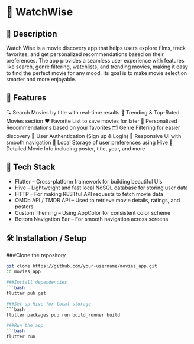 # 📱 WatchWise

## 📝 Description
Watch Wise is a movie discovery app that helps users explore films, track favorites, and get personalized recommendations based on their preferences. The app provides a seamless user experience with features like search, genre filtering, watchlists, and trending movies, making it easy to find the perfect movie for any mood. Its goal is to make movie selection smarter and more enjoyable.

## 🚀 Features
🔍 Search Movies by title with real-time results
🌟 Trending & Top-Rated Movies section
❤️ Favorite List to save movies for later
🎯 Personalized Recommendations based on your favorites
🗂️ Genre Filtering for easier discovery
🔐 User Authentication (Sign up & Login)
📱 Responsive UI with smooth navigation
📂 Local Storage of user preferences using Hive
📄 Detailed Movie Info including poster, title, year, and more

## 🧰 Tech Stack
- Flutter – Cross-platform framework for building beautiful UIs
- Hive – Lightweight and fast local NoSQL database for storing user data
- HTTP – For making RESTful API requests to fetch movie data
- OMDb API / TMDB API – Used to retrieve movie details, ratings, and posters
- Custom Theming – Using AppColor for consistent color scheme
- Bottom Navigation Bar – For smooth navigation across screens



## 🛠️ Installation / Setup
###Clone the repository
```bash
git clone https://github.com/your-username/movies_app.git
cd movies_app

###Install dependencies
```bash
flutter pub get

###Set up Hive for local storage
```bash
flutter packages pub run build_runner build

###Run the app
```bash
flutter run
